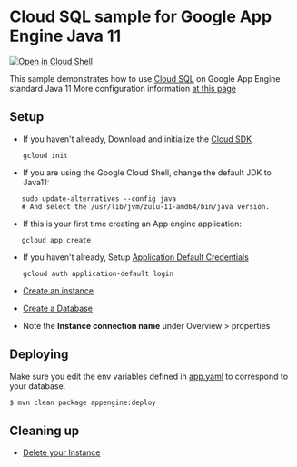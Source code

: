 # Cloud SQL sample for Google App Engine Java 11

<a href="https://console.cloud.google.com/cloudshell/open?git_repo=https://github.com/ludoch/samples&page=editor&open_in_editor==java11/cloudsql/README.md">
<img alt="Open in Cloud Shell" src ="http://gstatic.com/cloudssh/images/open-btn.png"></a>

This sample demonstrates how to use [Cloud SQL](https://cloud.google.com/cloudsql/) on Google App
Engine standard Java 11
More configuration information [at this page](https://cloud.google.com/sql/docs/mysql/connect-app-engine)

## Setup

* If you haven't already, Download and initialize the [Cloud SDK](https://cloud.google.com/sdk/)

    `gcloud init`


* If you are using the Google Cloud Shell, change the default JDK to Java11:
```
   sudo update-alternatives --config java
   # And select the /usr/lib/jvm/zulu-11-amd64/bin/java version.
```

* If this is your first time creating an App engine application:
```
   gcloud app create
```

* If you haven't already, Setup
[Application Default Credentials](https://developers.google.com/identity/protocols/application-default-credentials)

    `gcloud auth application-default login`


* [Create an instance](https://cloud.google.com/sql/docs/mysql/create-instance)

* [Create a Database](https://cloud.google.com/sql/docs/mysql/create-manage-databases)

* Note the **Instance connection name** under Overview > properties


## Deploying

Make sure you edit the env variables defined in [app.yaml](src/mail/appengine/app.yaml) to correspond to your database.
```bash
$ mvn clean package appengine:deploy
```

## Cleaning up

* [Delete your Instance](https://cloud.google.com/sql/docs/mysql/delete-instance)

